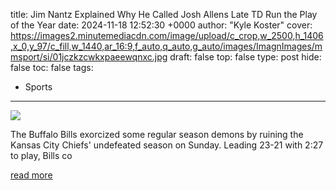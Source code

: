 title: Jim Nantz Explained Why He Called Josh Allens Late TD Run the Play of the Year
date: 2024-11-18 12:52:30 +0000
author: "Kyle Koster"
cover: https://images2.minutemediacdn.com/image/upload/c_crop,w_2500,h_1406,x_0,y_97/c_fill,w_1440,ar_16:9,f_auto,q_auto,g_auto/images/ImagnImages/mmsport/si/01jczkzcwkxpaeewqnxc.jpg
draft: false
top: false
type: post
hide: false
toc: false
tags:
  - Sports
---

![](https://images2.minutemediacdn.com/image/upload/c_crop,w_2500,h_1406,x_0,y_97/c_fill,w_1440,ar_16:9,f_auto,q_auto,g_auto/images/ImagnImages/mmsport/si/01jczkzcwkxpaeewqnxc.jpg)

The Buffalo Bills exorcized some regular season demons by ruining the Kansas City Chiefs' undefeated season on Sunday. Leading 23-21 with 2:27 to play, Bills co

[read more](https://www.si.com/media/jim-nantz-explained-why-he-called-josh-allens-td-run-play-of-the-year)
